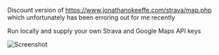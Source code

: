 Discount version of https://www.jonathanokeeffe.com/strava/map.php which unfortunately has been erroring out for me recently

Run locally and supply your own Strava and Google Maps API keys

![Screenshot](https://github.com/kalenpw/StravaMultiMapper2/assets/13550971/0eae501c-496a-44bb-8220-754e10ec27cf)
